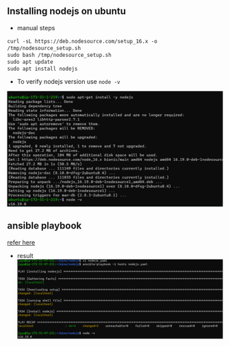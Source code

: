 Installing nodejs on ubuntu
----------------------------

* manual steps
```
curl -sL https://deb.nodesource.com/setup_16.x -o /tmp/nodesource_setup.sh
sudo bash /tmp/nodesource_setup.sh
sudo apt update
sudo apt install nodejs
```
* To verify nodejs version use ` node -v `


![image](images/ansible1.png)

## ansible playbook

[refer here](https://github.com/jayainjeti/mine/blob/main/nodejs/nodejs.yaml)

* result
![preview](images/ansible2.png)